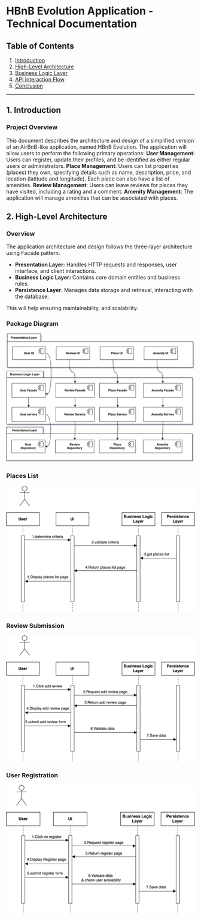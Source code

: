 # HBnB Evolution Application - Technical Documentation

## Table of Contents
1. [Introduction](#introduction)
2. [High-Level Architecture](#high-level-architecture)
3. [Business Logic Layer](#business-logic-layer)
4. [API Interaction Flow](#api-interaction-flow)
5. [Conclusion](#conclusion)

---

## 1. Introduction

### Project Overview
This document describes the architecture and design of a simplified version of an AirBnB-like application, named HBnB Evolution. The application will allow users to perform the following primary operations:
    **User Management**: Users can register, update their profiles, and be identified as either regular users or administrators.
    **Place Management**: Users can list properties (places) they own, specifying details such as name, description, price, and location (latitude and longitude). Each place can also have a list of amenities.
    **Review Management**: Users can leave reviews for places they have visited, including a rating and a comment.
    **Amenity Management**: The application will manage amenities that can be associated with places.


## 2. High-Level Architecture

### Overview
The application architecture and design follows the three-layer architecture using Facade pattern. 

- **Presentation Layer:** Handles HTTP requests and responses, user interface, and client interactions.
- **Business Logic Layer:** Contains core domain entities and business rules.
- **Persistence Layer:** Manages data storage and retrieval, interacting with the database.

This will help ensuring maintainability, and scalability.

### Package Diagram
<img src="./Package Diagram.svg">

### Places List
<img src="./places list.svg">

### Review Submission
<img src="./review submission.svg">

### User Registration
<img src="./user_register.svg">




